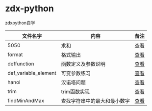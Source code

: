 # zdx-python
zdxpython自学

|文件名字|内容|备注|
|----------|----|----|
|5050|求和|[查看](https://github.com/swukihappy/zdx-python/blob/master/5050.py)|
|format|格式输出|[查看](https://github.com/swukihappy/zdx-python/blob/master/format.py)|
|deffunction|函数定义及参数说明|[查看](https://github.com/swukihappy/zdx-python/blob/master/deffunction.py)|
|def_variable_element|可变参数练习|[查看](https://github.com/swukihappy/zdx-python/blob/master/def_variable_element.py)|
|hanoi|汉诺塔问题|[查看](https://github.com/swukihappy/zdx-python/blob/master/hanoi.py)|
|trim|trim函数实现|[查看](https://github.com/swukihappy/zdx-python/blob/master/trim.py)|
|findMinAndMax|查找字符串中的最大和最小数字|[查看](https://github.com/swukihappy/zdx-python/blob/master/find_max_and_min.py)|

